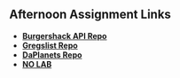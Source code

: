 ## Afternoon Assignment Links

* **[Burgershack API Repo](https://github.com/koreangeekman/WK5-LAB-1-MON-Burgershack)**
* **[Gregslist Repo](https://github.com/koreangeekman/WK5-LAB-2-TUE-Gregslist)**
* **[DaPlanets Repo](https://github.com/koreangeekman/WK5-LAB-3-WED-DaPlanets)**
* **[NO LAB](#)**
